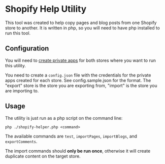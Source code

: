 # Shopify Help Utility

This tool was created to help copy pages and blog posts from one Shopify store to another. It is written in php,
so you will need to have php installed to run this tool.

## Configuration

You will need to [create private apps](https://help.shopify.com/manual/apps/private-apps) for both stores 
where you want to run this utility. 

You need to create a `config.json` file with the credentials for the private apps created for each store. 
See config.sample.json for the format. The "export" store is the store you are exporting from, "import" is
the store you are importing to.

## Usage

The utility is just run as a php script on the command line:

```
php ./shopify-helper.php <command>
```

The available commands are `test`, `importPages`, `importBlogs`, and `exportComments`.

The import commands should **only be run once**, otherwise it will create duplicate content on the target store.

